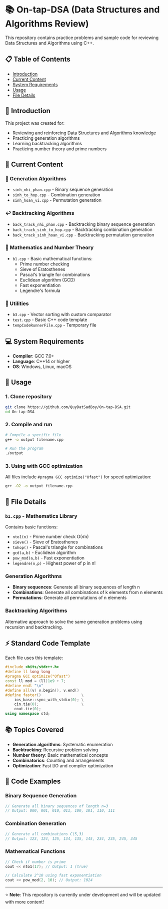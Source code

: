 # 📚 On-tap-DSA (Data Structures and Algorithms Review)

This repository contains practice problems and sample code for reviewing Data Structures and Algorithms using C++.

## 📋 Table of Contents

- [Introduction](#introduction)
- [Current Content](#current-content)
- [System Requirements](#system-requirements)
- [Usage](#usage)
- [File Details](#file-details)

## 🎯 Introduction

This project was created for:
- Reviewing and reinforcing Data Structures and Algorithms knowledge
- Practicing generation algorithms
- Learning backtracking algorithms
- Practicing number theory and prime numbers

## 📁 Current Content

### 🔢 Generation Algorithms
- `sinh_nhi_phan.cpp` - Binary sequence generation
- `sinh_to_hop.cpp` - Combination generation
- `sinh_hoan_vi.cpp` - Permutation generation

### ↩️ Backtracking Algorithms
- `back_track_nhi_phan.cpp` - Backtracking binary sequence generation
- `back_track_sinh_to_hop.cpp` - Backtracking combination generation
- `back_track_sinh_hoan_vi.cpp` - Backtracking permutation generation

### 🧮 Mathematics and Number Theory
- `b1.cpp` - Basic mathematical functions:
  - Prime number checking
  - Sieve of Eratosthenes
  - Pascal's triangle for combinations
  - Euclidean algorithm (GCD)
  - Fast exponentiation
  - Legendre's formula

### 🔧 Utilities
- `b3.cpp` - Vector sorting with custom comparator
- `test.cpp` - Basic C++ code template
- `tempCodeRunnerFile.cpp` - Temporary file

## 💻 System Requirements

- **Compiler**: GCC 7.0+ 
- **Language**: C++14 or higher
- **OS**: Windows, Linux, macOS

## 🚀 Usage

### 1. Clone repository

```bash
git clone https://github.com/QuyDatSadBoy/On-tap-DSA.git
cd On-tap-DSA
```

### 2. Compile and run

```bash
# Compile a specific file
g++ -o output filename.cpp

# Run the program
./output
```

### 3. Using with GCC optimization

All files include `#pragma GCC optimize("Ofast")` for speed optimization:

```bash
g++ -O2 -o output filename.cpp
```

## 📝 File Details

### `b1.cpp` - Mathematics Library
Contains basic functions:
- `nto1(n)` - Prime number check O(√n)
- `sieve()` - Sieve of Eratosthenes
- `tohop()` - Pascal's triangle for combinations
- `gcd(a,b)` - Euclidean algorithm
- `pow_mod(a,b)` - Fast exponentiation
- `legendre(n,p)` - Highest power of p in n!

### Generation Algorithms
- **Binary sequences**: Generate all binary sequences of length n
- **Combinations**: Generate all combinations of k elements from n elements
- **Permutations**: Generate all permutations of n elements

### Backtracking Algorithms
Alternative approach to solve the same generation problems using recursion and backtracking.

## ⚡ Standard Code Template

Each file uses this template:

```cpp
#include <bits/stdc++.h>
#define ll long long
#pragma GCC optimize("Ofast")
const ll mod = (ll)1e9 + 7;
#define endl "\n"
#define all(v) v.begin(), v.end()
#define faster()                  \
    ios_base::sync_with_stdio(0); \
    cin.tie(0);                   \
    cout.tie(0);
using namespace std;
```

## 📚 Topics Covered

- **Generation algorithms**: Systematic enumeration
- **Backtracking**: Recursive problem solving
- **Number theory**: Basic mathematical concepts
- **Combinatorics**: Counting and arrangements
- **Optimization**: Fast I/O and compiler optimization

## 🔧 Code Examples

### Binary Sequence Generation
```cpp
// Generate all binary sequences of length n=3
// Output: 000, 001, 010, 011, 100, 101, 110, 111
```

### Combination Generation
```cpp
// Generate all combinations C(5,3)
// Output: 123, 124, 125, 134, 135, 145, 234, 235, 245, 345
```

### Mathematical Functions
```cpp
// Check if number is prime
cout << nto1(17); // Output: 1 (true)

// Calculate 2^10 using fast exponentiation
cout << pow_mod(2, 10); // Output: 1024
```

---

⭐ **Note**: This repository is currently under development and will be updated with more content!
